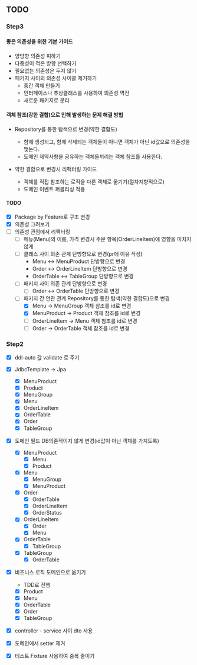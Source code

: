 ## TODO

### Step3
#### 좋은 의존성을 위한 기본 가이드
- 양방향 의존성 피하기
- 다중성이 적은 방향 선택하기
- 필요없는 의존성은 두지 않기
- 패키지 사이의 의존성 사이클 제거하기
    - 중간 객체 만들기
    - 인터페이스나 추상클래스를 사용하여 의존성 역전
    - 새로운 패키지로 분리

#### 객체 참조(강한 결합)으로 인해 발생하는 문제 해결 방법
- Repository를 통한 탐색으로 변경(약한 결합도)
    - 함께 생성되고, 함께 삭제되는 객체들이 아니면 객체가 아닌 id값으로 의존성을 맺는다.
    - 도메인 제약사항을 공유하는 객체들끼리는 객체 참조를 사용한다.

- 약한 결합으로 변경시 리팩터링 가이드
    - 객체를 직접 참조하는 로직을 다른 객체로 옮기기(절차지향적으로)
    - 도메인 이벤트 퍼블리싱 적용

#### TODO
- [x] Package by Feature로 구조 변경
- [x] 의존성 그려보기
- [ ] 의존성 관점에서 리팩터링
    - [ ] 메뉴(Menu)의 이름, 가격 변경시 주문 항목(OrderLineItem)에 영향을 미치지 않게
    - [ ] 클래스 사이 의존 관계 단방향으로 변경(pr에 이유 작성)
        - Menu <-> MenuProduct 단방향으로 변경
        - Order <-> OrderLineItem 단방향으로 변경
        - OrderTable <-> TableGroup 단방향으로 변경
    - [ ] 패키지 사이 의존 관계 단방향으로 변경
        - [ ] Order <-> OrderTable 단방향으로 변경
    - [ ] 패키지 간 연관 관계 Repository를 통한 탐색(약한 결합도)으로 변경
        - [x] Menu -> MenuGroup 객체 참조를 id로 변경
        - [x] MenuProduct -> Product 객체 참조를 id로 변경
        - [ ] OrderLineItem -> Menu 객체 참조를 id로 변경
        - [ ] Order -> OrderTable 객체 참조를 id로 변경

### Step2
- [x] ddl-auto 값 validate 로 주기
  
- [x] JdbcTemplate -> Jpa
    - [x] MenuProduct
    - [x] Product
    - [x] MenuGroup
    - [x] Menu
    - [x] OrderLineItem
    - [x] OrderTable
    - [x] Order
    - [x] TableGroup
  
- [x] 도메인 필드 DB의존적이지 않게 변경(id값이 아닌 객체를 가지도록)
    - [x] MenuProduct
        - [x] Menu
        - [x] Product
    - [x] Menu
        - [x] MenuGroup
        - [x] MenuProduct
    - [x] Order
        - [x] OrderTable 
        - [x] OrderLineItem
        - [x] OrderStatus
    - [x] OrderLineItem
        - [x] Order 
        - [x] Menu
    - [x] OrderTable
        - [x] TableGroup
    - [x] TableGroup
        - [x] OrderTable
    
- [x] 비즈니스 로직 도메인으로 옮기기
  * TDD로 진행
  - [x] Product
  - [x] Menu
  - [x] OrderTable
  - [x] Order
  - [x] TableGroup

- [x] controller - service 사이 dto 사용
  
- [x] 도메인에서 setter 제거
  
- [x] 테스트 Fixture 사용하여 중복 줄이기
